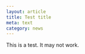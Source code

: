 ```yaml
---
layout: article
title: Test title
meta: text
category: news
---
```


This is a test. It may not work.
